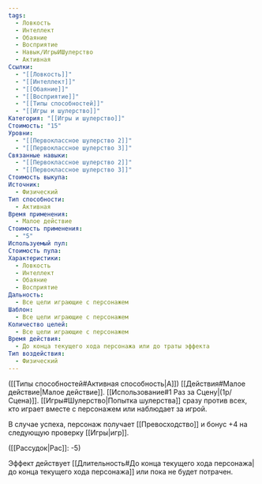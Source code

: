```yaml
---
tags:
  - Ловкость
  - Интеллект
  - Обаяние
  - Восприятие
  - Навык/ИгрыИШулерство
  - Активная
Ссылки:
  - "[[Ловкость]]"
  - "[[Интеллект]]"
  - "[[Обаяние]]"
  - "[[Восприятие]]"
  - "[[Типы способностей]]"
  - "[[Игры и шулерство]]"
Категория: "[[Игры и шулерство]]"
Стоимость: "15"
Уровни:
  - "[[Первоклассное шулерство 2]]"
  - "[[Первоклассное шулерство 3]]"
Связанные навыки:
  - "[[Первоклассное шулерство 2]]"
  - "[[Первоклассное шулерство 3]]"
Стоимость выкупа: 
Источник:
  - Физический
Тип способности:
  - Активная
Время применения:
  - Малое действие
Стоимость применения:
  - "5"
Используемый пул: 
Стоимость пула: 
Характеристики:
  - Ловкость
  - Интеллект
  - Обаяние
  - Восприятие
Дальность:
  - Все цели играющие с персонажем
Шаблон:
  - Все цели играющие с персонажем
Количество целей:
  - Все цели играющие с персонажем
Время действия:
  - До конца текущего хода персонажа или до траты эффекта
Тип воздействия:
  - Физический
---
```

([[Типы способностей#Активная способность|А]]) [[Действия#Малое действие|Малое действие]]. [[Использование#1 Раз за Сцену|(1р/Сцена)]]. [[Игры#Шулерство|Попытка шулерства]] сразу против всех, кто играет вместе с персонажем или наблюдает за игрой. 

В случае успеха, персонаж получает [[Превосходство]] и бонус +4 на следующую проверку [[Игры|игр]]. 

([[Рассудок|Рас]]: -5)

Эффект действует [[Длительность#До конца текущего хода персонажа| до конца текущего хода персонажа]] или пока не будет потрачен. 
